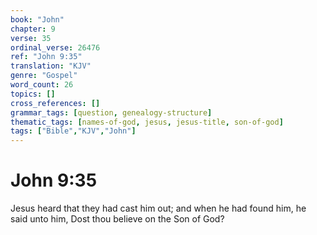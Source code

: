 ```yaml
---
book: "John"
chapter: 9
verse: 35
ordinal_verse: 26476
ref: "John 9:35"
translation: "KJV"
genre: "Gospel"
word_count: 26
topics: []
cross_references: []
grammar_tags: [question, genealogy-structure]
thematic_tags: [names-of-god, jesus, jesus-title, son-of-god]
tags: ["Bible","KJV","John"]
---
```


# John 9:35

Jesus heard that they had cast him out; and when he had found him, he said unto him, Dost thou believe on the Son of God?
